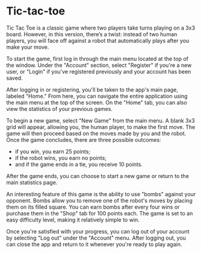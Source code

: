 # Tic-tac-toe

Tic Tac Toe is a classic game where two players take turns playing on a 3x3 board. However, in this version, there’s a twist: instead of two human players, you will face off against a robot that automatically plays after you make your move.

To start the game, first log in through the main menu located at the top of the window. Under the "Account" section, select "Register" if you're a new user, or "Login" if you’ve registered previously and your account has been saved.

After logging in or registering, you'll be taken to the app's main page, labeled "Home." From here, you can navigate the entire application using the main menu at the top of the screen. On the "Home" tab, you can also view the statistics of your previous games.

To begin a new game, select "New Game" from the main menu. A blank 3x3 grid will appear, allowing you, the human player, to make the first move. The game will then proceed based on the moves made by you and the robot. Once the game concludes, there are three possible outcomes:

- if you win, you earn 25 points;
- if the robot wins, you earn no points;
- and if the game ends in a tie, you receive 10 points.

After the game ends, you can choose to start a new game or return to the main statistics page.

An interesting feature of this game is the ability to use "bombs" against your opponent. Bombs allow you to remove one of the robot's moves by placing them on its filled square. You can earn bombs after every four wins or purchase them in the "Shop" tab for 100 points each. The game is set to an easy difficulty level, making it relatively simple to win.

Once you're satisfied with your progress, you can log out of your account by selecting "Log out" under the "Account" menu. After logging out, you can close the app and return to it whenever you're ready to play again.
